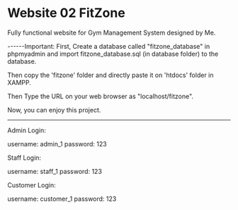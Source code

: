 # Website 02   FitZone
 Fully functional website for Gym Management System designed by Me.

------Important: First, Create a database called "fitzone_database" in phpmyadmin and import fitzone_database.sql (in database folder) to the database. 

Then copy the 'fitzone' folder and directly paste it on 'htdocs' folder in XAMPP. 

Then Type the URL on your web browser as "localhost/fitzone".

Now, you can enjoy this project.

------

Admin Login: 

username: admin_1
password: 123

Staff Login: 

username: staff_1
password: 123

Customer Login: 

username: customer_1
password: 123